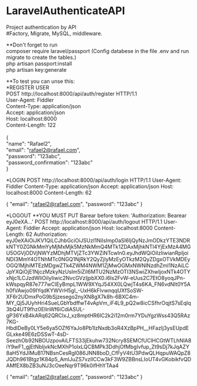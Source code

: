 # LaravelAuthenticateAPI

Project authentication by API  
#Factory, Migrate, MySQL, middleware. <br/>


**Don't forget to run  <br/>
composer require laravel/passport (Config databese in the file .env and run migrate to create the tables.)<br/>
php artisan passport:install<br/>
php artisan key:generate<br/>


**To test you can unse this:<br/>
*REGISTER USER<br/>
POST http://localhost:8000/api/auth/register HTTP/1.1<br/>
User-Agent: Fiddler<br/>
Content-Type: application/json<br/>
Accept: application/json<br/>
Host: localhost:8000<br/>
Content-Length: 122<br/>
<br/>
{<br/>
  "name": "Rafael2",<br/>
  "email": "rafael2@rafael.com",<br/>
  "password": "123abc",<br/>
  "password_confirmation": "123abc"<br/>
}

*LOGIN
POST http://localhost:8000/api/auth/login HTTP/1.1
User-Agent: Fiddler
Content-Type: application/json
Accept: application/json
Host: localhost:8000
Content-Length: 62

{
  "email": "rafael2@rafael.com",
  "password": "123abc"
}

*LOGOUT
**YOU MUST PUT Barear before token: 'Authorization: Bearear eyJ0eXA...'
POST http://localhost:8000/api/auth/logout HTTP/1.1
User-Agent: Fiddler
Accept: application/json
Host: localhost:8000
Content-Length: 62
Authorization: eyJ0eXAiOiJKV1QiLCJhbGciOiJSUzI1NiIsImp0aSI6IjQyNzJmODkzYTE3NDRkNTY0ZGNkMmYyMjMxMjk5MzNkMmQ4MTk1ZDAxMjhkNTI4YjExMzA4MGU5OGVjODVjNWYzMDhjMTVjZTc3YWZiNTcwIn0.eyJhdWQiOiIzIiwianRpIjoiNDI3MmY4OTNhMTc0NGQ1NjRkY2QyZjIyMzEyOTkzM2QyZDgxOTVkMDEyOGQ1MjhiMTEzMDgwZTk4ZWM4NWM1ZjMwOGMxNWNlNzdhZmI1NzAiLCJpYXQiOjE1NjczMzkyNzUsIm5iZiI6MTU2NzMzOTI3NSwiZXhwIjoxNTk4OTYxNjc1LCJzdWIiOiIyIiwic2NvcGVzIjpbXX0.i6Is2FvW-eUus2C7EtO8yoqJPn-kWspqyR87e777wClEyBmpL1WW9XYqJ54XX0LQwjT4s6KA_FN6vdNIt0Y5Ah0fVAwjo09IYqdKYWVrH5gI_-UxH6kFlvwnqqUXfSoSW-XF6r2UDmxPoG9bSjzesego2nyXN8gX7k8h-6BXC4m-MY_Qj5JUyhHri4SueLGbYbdffwT4vApVm_iF4L9_pQ2w8icCSfhrOqjtS7sEqIq3bQ4UT9fhz0EllnWf6iCdiASUL-gP36YxB4kARq62QRCIxJ_xz8mptHR6lC2k2i12m0rm7YDuYgzWss43Q5RAz7KG-HbdlDeBy0LY5e6ya5OZf6YaJo8Pb1lzNxdb3oR4XzBpPH__HFazIj3ysEUpdEGLxke49E6zDSSwT-4sD-SeezhOb92NBOUzpovAiLFTS33jEkuhw732Ncry8SEMCfUClHCGtWTLhNlA8iY9wF1_gjEtNbIjvkNcMXhP1olxLQCBMPk3DdhjOfMbgIvfup_Zt9sDj7kJqAZY8aH5YdJIMuB17NBsnCesRgI086JNN8boD_CfFyV4tU3PdwQLHqpuWAQpZ8JQDh961Btgz1K84p5_AmlJuZS7vzlICCw3kF3W9ZBBnsLIoUT4vGKobikfvQDAMfEX8bZB3uNJ3cOeeNqr9T96k0ifHhYTAa4

{
  "email": "rafael2@rafael.com",
  "password": "123abc"
}